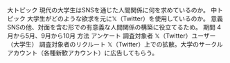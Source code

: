 大トピック
現代の大学生はSNSを通じた人間関係に何を求めているのか。
中トピック
大学生がどのような欲求を元に𝕏（Twitter）を使用しているのか。
意義
SNSの他、対面を含む形での有意義な人間関係の構築に役立てるため。
期間
4月から5月、9月から10月
方法
アンケート
調査対象者
𝕏（Twitter）ユーザー（大学生）
調査対象者のリクルート
𝕏（Twitter）上での拡散。大学のサークルアカウント（各種新歓アカウント）に広告してもらう。